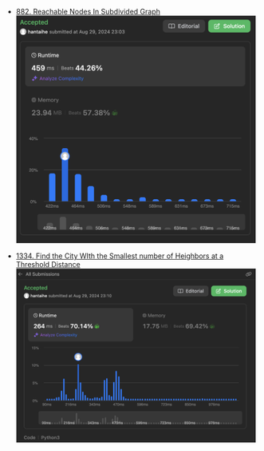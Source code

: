 - [882. Reachable Nodes In Subdivided Graph](https://leetcode.com/problems/reachable-nodes-in-subdivided-graph/description/)
![image](./882.png)

- [1334. Find the City WIth the Smallest number of Heighbors at a Threshold Distance](https://leetcode.com/problems/find-the-city-with-the-smallest-number-of-neighbors-at-a-threshold-distance/description/)
![image](./1334.png)